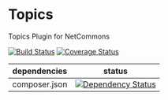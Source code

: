 Topics
==============

Topics Plugin for NetCommons

[![Build Status](https://api.travis-ci.org/NetCommons3/Topics.png?branch=master)](https://travis-ci.org/NetCommons3/Topics)
[![Coverage Status](https://coveralls.io/repos/NetCommons3/Topics/badge.png?branch=master)](https://coveralls.io/r/NetCommons3/Topics?branch=master)

| dependencies  | status |
| ------------- | ------ |
| composer.json | [![Dependency Status](https://www.versioneye.com/user/projects/55531fa006c31830550002f4/badge.svg?style=flat)](https://www.versioneye.com/user/projects/55531fa006c31830550002f4) |
